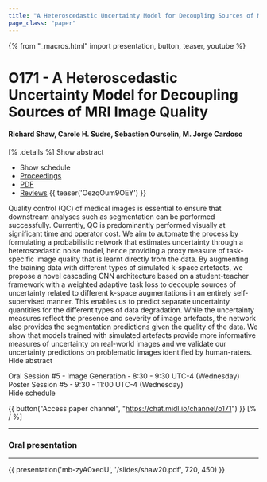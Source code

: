 ```yaml
---
title: "A Heteroscedastic Uncertainty Model for Decoupling Sources of MRI Image Quality"
page_class: "paper"
---
```


{% from "_macros.html" import presentation, button, teaser, youtube %}

# O171 - A Heteroscedastic Uncertainty Model for Decoupling Sources of MRI Image Quality

#### Richard Shaw, Carole H. Sudre, Sebastien Ourselin, M. Jorge Cardoso

[% .details %]
<a class="toggle_visibility" data-selector=".abstract" data-level="3">Show abstract</a>
- <a class="toggle_visibility" data-selector=".schedule" data-level="3">Show schedule</a>
- <a href="http://proceedings.mlr.press/v121/shaw20a.html">Proceedings</a>
- <a href="https://openreview.net/pdf?id=NnKIdnPXCr">PDF</a>
- <a href="https://openreview.net/forum?id=NnKIdnPXCr">Reviews</a>
{{ teaser('OezqOum9OEY') }}

<p>
    <span class="abstract">
        Quality control (QC) of medical images is essential to ensure that downstream analyses such as segmentation can be performed successfully. Currently, QC is predominantly performed visually at significant time and operator cost. We aim to automate the process by formulating a probabilistic network that estimates uncertainty through a heteroscedastic noise model, hence providing a proxy measure of task-specific image quality that is learnt directly from the data. By augmenting the training data with different types of simulated k-space artefacts, we propose a novel cascading CNN architecture based on a student-teacher framework with a weighted adaptive task loss to decouple sources of uncertainty related to different k-space augmentations in an entirely self-supervised manner. This enables us to predict separate uncertainty quantities for the different types of data degradation. While the uncertainty measures reflect the presence and severity of image artefacts, the network also provides the segmentation predictions given the quality of the data. We show that models trained with simulated artefacts provide more informative measures of uncertainty on real-world images and we validate our uncertainty predictions on problematic images identified by human-raters.
        <br>
        <span class="actions"><a class="toggle_visibility" data-level="2">Hide abstract</a></span>
    </span>
</p>

<p>
    <span class="schedule">
        Oral Session #5 - Image Generation  - 8:30 - 9:30 UTC-4 (Wednesday)<br>Poster Session #5  - 9:30 - 11:00 UTC-4 (Wednesday)
        <br>
        <span class="actions"><a class="toggle_visibility" data-level="2">Hide schedule</a></span>
    </span>
</p>

{{ button("Access paper channel", "https://chat.midl.io/channel/o171") }}
[% / %]

---


### Oral presentation

---

{{ presentation('mb-zyA0xedU', '/slides/shaw20.pdf', 720, 450) }}